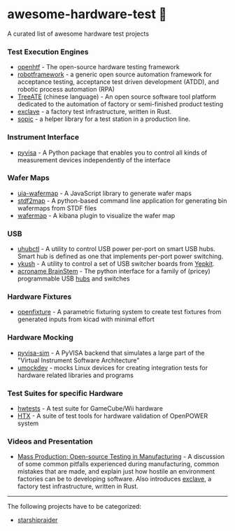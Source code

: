 # awesome-hardware-test :robot:
A curated list of awesome hardware test projects

### Test Execution Engines
- [openhtf](https://github.com/google/openhtf) - The open-source hardware testing framework
- [robotframework](https://github.com/robotframework/robotframework) - a generic open source automation framework for acceptance testing, acceptance test driven development (ATDD), and robotic process automation (RPA)
- [TreeATE](https://github.com/WilliamYinwei/TreeATE) (chinese language) - An open source software tool platform dedicated to the automation of factory or semi-finished product testing
- [exclave](https://github.com/exclave/exclave) - a factory test infrastructure, written in Rust.
- [sopic](https://github.com/FeetMe/sopic/) - a helper library for a test station in a production line.

### Instrument Interface
- [pyvisa](https://github.com/pyvisa/pyvisa) - A Python package that enables you to control all kinds of measurement devices independently of the interface

### Wafer Maps
- [uia-wafermap](https://github.com/uia4w/uia-wafermap) - A JavaScript library to generate wafer maps
- [stdf2map](https://github.com/CozumelDiver/stdf2map) - A python-based command line application for generating bin wafermaps from STDF files
- [wafermap](https://github.com/guanghaofan/wafermap) - A kibana plugin to visualize the wafer map

### USB
- [uhubctl](https://github.com/mvp/uhubctl) - A utility to control USB power per-port on smart USB hubs. Smart hub is defined as one that implements per-port power switching.
- [ykush](https://github.com/Yepkit/ykush) - A utility to control a set of USB switcher boards from [Yepkit](https://www.yepkit.com/home).
- [acroname BrainStem](https://acroname.com/reference/python/USB.html) - The python interface for a family of (pricey) programmable USB [hubs](https://acroname.com/programmable-and-software-controlled-usb-hubs-and-switches) and switches

### Hardware Fixtures
- [openfixture](https://github.com/tinylabs/openfixture) - A parametric fixturing system to create test fixtures from generated inputs from kicad with minimal effort

### Hardware Mocking
- [pyvisa-sim](https://github.com/pyvisa/pyvisa-sim) - A PyVISA backend that simulates a large part of the "Virtual Instrument Software Architecture"
- [umockdev](https://github.com/martinpitt/umockdev) - mocks Linux devices for creating integration tests for hardware related libraries and programs

### Test Suites for specific Hardware
- [hwtests](https://github.com/dolphin-emu/hwtests) - A test suite for GameCube/Wii hardware
- [HTX](https://github.com/open-power/HTX) - A suite of test tools for hardware validation of OpenPOWER system

### Videos and Presentation
- [Mass Production: Open-source Testing in Manufacturing](https://www.youtube.com/watch?v=pcyuzB3qLVo) -  A discussion of some common pitfalls experienced during manufacturing, common mistakes that are made, and explain just how hostile an environment factories can be to developing software. Also introduces [exclave](https://github.com/exclave/exclave), a factory test infrastructure, written in Rust.

---

The following projects have to be categorized:
- [starshipraider](https://github.com/azonenberg/starshipraider) 

